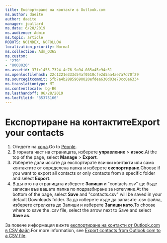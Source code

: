 ```yaml
---
title: Експортиране на контакти в Outlook.com
ms.author: daeite
author: daeite
manager: joallard
ms.date: 6/20/2019
ms.audience: Admin
ms.topic: article
ROBOTS: NOINDEX, NOFOLLOW
localization_priority: Normal
ms.collection: Adm_O365
ms.custom:
- "279"
- "8000020"
ms.assetid: 37fc1455-7324-4c76-9a94-085a45e94c51
ms.openlocfilehash: 22c1221e333d54af0510cfe2d5aa4ae7a7d70f29
ms.sourcegitcommit: 5fb7a4b28859690020efdea630d03e70cc0e6334
ms.translationtype: MT
ms.contentlocale: bg-BG
ms.lasthandoff: 06/28/2019
ms.locfileid: "35375166"
---
```

# <a name="export-your-contacts"></a><span data-ttu-id="5fc8c-102">Експортиране на контактите</span><span class="sxs-lookup"><span data-stu-id="5fc8c-102">Export your contacts</span></span>

1. <span data-ttu-id="5fc8c-103">Отидете на [хора](https://outlook.live.com/people/).</span><span class="sxs-lookup"><span data-stu-id="5fc8c-103">Go to [People](https://outlook.live.com/people/).</span></span>
2. <span data-ttu-id="5fc8c-104">В горната част на страницата, изберете **управление** \> **износ**.</span><span class="sxs-lookup"><span data-stu-id="5fc8c-104">At the top of the page, select **Manage** \> **Export**.</span></span>
3. <span data-ttu-id="5fc8c-105">Изберете дали искате да експортирате всички контакти или само контактите от определена папка и изберете **експортиране**.</span><span class="sxs-lookup"><span data-stu-id="5fc8c-105">Choose if you want to export all contacts or only contacts from a specific folder and select **Export**.</span></span>
4. <span data-ttu-id="5fc8c-106">В дъното на страницата изберете **Запиши** и "contacts.csv" ще бъде записан във вашата папка по подразбиране за изтегляне.</span><span class="sxs-lookup"><span data-stu-id="5fc8c-106">At the bottom of the page, select **Save** and "contacts.csv" will be saved in your default Downloads folder.</span></span> <span data-ttu-id="5fc8c-107">За да изберете къде да запазите .csv файла, изберете стрелката до Запиши и изберете **Запиши като**.</span><span class="sxs-lookup"><span data-stu-id="5fc8c-107">To choose where to save the .csv file, select the arrow next to Save and select **Save as**.</span></span>

<span data-ttu-id="5fc8c-108">За повече информация вижте [експортиране на контакти от Outlook.com в CSV файл](https://support.office.com/article/578cca22-3550-4c73-b3f0-9978cfeac83f?wt.mc_id=Office_Outlook_com_Alchemy).</span><span class="sxs-lookup"><span data-stu-id="5fc8c-108">For more information, see [Export contacts from Outlook.com to a CSV file](https://support.office.com/article/578cca22-3550-4c73-b3f0-9978cfeac83f?wt.mc_id=Office_Outlook_com_Alchemy).</span></span>